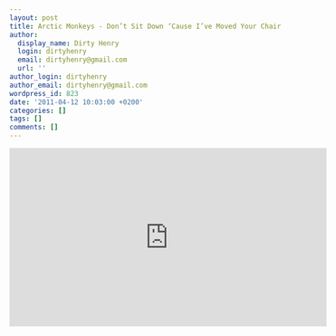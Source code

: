 ```yaml
---
layout: post
title: Arctic Monkeys - Don’t Sit Down ‘Cause I’ve Moved Your Chair
author:
  display_name: Dirty Henry
  login: dirtyhenry
  email: dirtyhenry@gmail.com
  url: ''
author_login: dirtyhenry
author_email: dirtyhenry@gmail.com
wordpress_id: 823
date: '2011-04-12 10:03:00 +0200'
categories: []
tags: []
comments: []
---
```

<iframe width="560" height="315" src="http://www.youtube.com/embed/h1vYbHHhqYE" frameborder="0" allowfullscreen></iframe>
